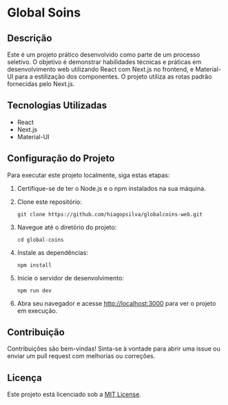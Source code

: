 # Global Soins

## Descrição

Este é um projeto prático desenvolvido como parte de um processo seletivo. O objetivo é demonstrar habilidades técnicas e práticas em desenvolvimento web utilizando React com Next.js no frontend, e Material-UI para a estilização dos componentes. O projeto utiliza as rotas padrão fornecidas pelo Next.js.

## Tecnologias Utilizadas

- React
- Next.js
- Material-UI

## Configuração do Projeto

Para executar este projeto localmente, siga estas etapas:

1. Certifique-se de ter o Node.js e o npm instalados na sua máquina.

2. Clone este repositório:

    ```
    git clone https://github.com/hiagopsilva/globalcoins-web.git
    ```

3. Navegue até o diretório do projeto:

    ```
    cd global-coins
    ```

4. Instale as dependências:

    ```
    npm install
    ```

5. Inicie o servidor de desenvolvimento:

    ```
    npm run dev
    ```

6. Abra seu navegador e acesse [http://localhost:3000](http://localhost:3000) para ver o projeto em execução.

## Contribuição

Contribuições são bem-vindas! Sinta-se à vontade para abrir uma issue ou enviar um pull request com melhorias ou correções.

## Licença

Este projeto está licenciado sob a [MIT License](https://opensource.org/licenses/MIT).
